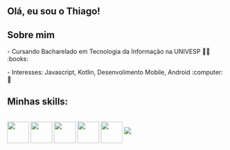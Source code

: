 ## Olá, eu sou o Thiago! 

## Sobre mim
<div style="display: inline_block"  >
<p> - Cursando Bacharelado em Tecnologia da Informação na UNIVESP 👨‍🎓 :books:  </p>
<p> - Interesses: Javascript, Kotlin, Desenvolimento Mobile, Android :computer: 🎯 </p>
</b>
  
## Minhas skills:
<div style="display: inline_block"><br>
    <img align="center" height="50" width="50" src="https://cdn.jsdelivr.net/gh/devicons/devicon@latest/icons/androidstudio/androidstudio-original.svg" />
  
  <img align="center" height="50" width="50" src="https://cdn.jsdelivr.net/gh/devicons/devicon@latest/icons/android/android-plain-wordmark.svg" />
  
  <img align="center" height="50" width="50" src="https://cdn.jsdelivr.net/gh/devicons/devicon@latest/icons/kotlin/kotlin-original.svg" />
  
  <img align="center" height="50" width="50" src="https://cdn.jsdelivr.net/gh/devicons/devicon@latest/icons/javascript/javascript-original.svg" />
  
  <img align="center" height="50" width="50" src="https://cdn.jsdelivr.net/gh/devicons/devicon@latest/icons/linux/linux-original.svg" />     
  <img src="https://img.shields.io/badge/Android-3DDC84?style=for-the-badge&logo=android&logoColor=white">
  
</div>
